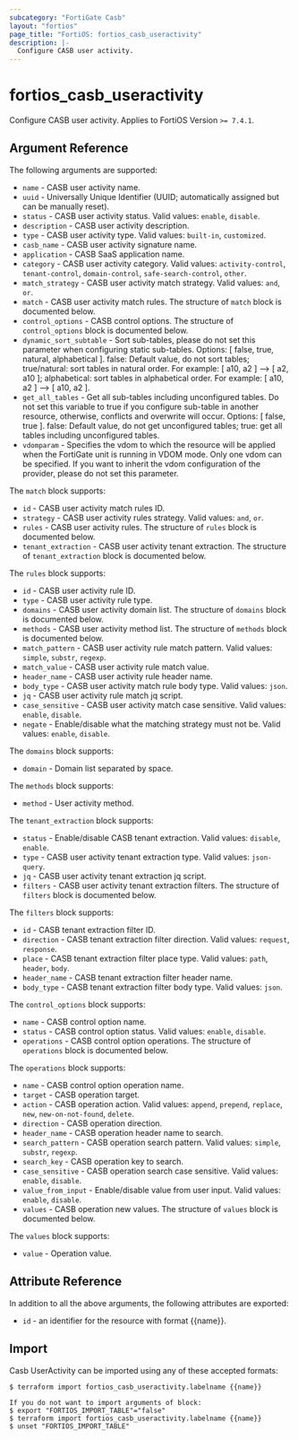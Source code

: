 ```yaml
---
subcategory: "FortiGate Casb"
layout: "fortios"
page_title: "FortiOS: fortios_casb_useractivity"
description: |-
  Configure CASB user activity.
---
```


# fortios_casb_useractivity
Configure CASB user activity. Applies to FortiOS Version `>= 7.4.1`.

## Argument Reference

The following arguments are supported:

* `name` - CASB user activity name.
* `uuid` - Universally Unique Identifier (UUID; automatically assigned but can be manually reset).
* `status` - CASB user activity status. Valid values: `enable`, `disable`.
* `description` - CASB user activity description.
* `type` - CASB user activity type. Valid values: `built-in`, `customized`.
* `casb_name` - CASB user activity signature name.
* `application` - CASB SaaS application name.
* `category` - CASB user activity category. Valid values: `activity-control`, `tenant-control`, `domain-control`, `safe-search-control`, `other`.
* `match_strategy` - CASB user activity match strategy. Valid values: `and`, `or`.
* `match` - CASB user activity match rules. The structure of `match` block is documented below.
* `control_options` - CASB control options. The structure of `control_options` block is documented below.
* `dynamic_sort_subtable` - Sort sub-tables, please do not set this parameter when configuring static sub-tables. Options: [ false, true, natural, alphabetical ]. false: Default value, do not sort tables; true/natural: sort tables in natural order. For example: [ a10, a2 ] --> [ a2, a10 ]; alphabetical: sort tables in alphabetical order. For example: [ a10, a2 ] --> [ a10, a2 ].
* `get_all_tables` - Get all sub-tables including unconfigured tables. Do not set this variable to true if you configure sub-table in another resource, otherwise, conflicts and overwrite will occur. Options: [ false, true ]. false: Default value, do not get unconfigured tables; true: get all tables including unconfigured tables. 
* `vdomparam` - Specifies the vdom to which the resource will be applied when the FortiGate unit is running in VDOM mode. Only one vdom can be specified. If you want to inherit the vdom configuration of the provider, please do not set this parameter.

The `match` block supports:

* `id` - CASB user activity match rules ID.
* `strategy` - CASB user activity rules strategy. Valid values: `and`, `or`.
* `rules` - CASB user activity rules. The structure of `rules` block is documented below.
* `tenant_extraction` - CASB user activity tenant extraction. The structure of `tenant_extraction` block is documented below.

The `rules` block supports:

* `id` - CASB user activity rule ID.
* `type` - CASB user activity rule type.
* `domains` - CASB user activity domain list. The structure of `domains` block is documented below.
* `methods` - CASB user activity method list. The structure of `methods` block is documented below.
* `match_pattern` - CASB user activity rule match pattern. Valid values: `simple`, `substr`, `regexp`.
* `match_value` - CASB user activity rule match value.
* `header_name` - CASB user activity rule header name.
* `body_type` - CASB user activity match rule body type. Valid values: `json`.
* `jq` - CASB user activity rule match jq script.
* `case_sensitive` - CASB user activity match case sensitive. Valid values: `enable`, `disable`.
* `negate` - Enable/disable what the matching strategy must not be. Valid values: `enable`, `disable`.

The `domains` block supports:

* `domain` - Domain list separated by space.

The `methods` block supports:

* `method` - User activity method.

The `tenant_extraction` block supports:

* `status` - Enable/disable CASB tenant extraction. Valid values: `disable`, `enable`.
* `type` - CASB user activity tenant extraction type. Valid values: `json-query`.
* `jq` - CASB user activity tenant extraction jq script.
* `filters` - CASB user activity tenant extraction filters. The structure of `filters` block is documented below.

The `filters` block supports:

* `id` - CASB tenant extraction filter ID.
* `direction` - CASB tenant extraction filter direction. Valid values: `request`, `response`.
* `place` - CASB tenant extraction filter place type. Valid values: `path`, `header`, `body`.
* `header_name` - CASB tenant extraction filter header name.
* `body_type` - CASB tenant extraction filter body type. Valid values: `json`.

The `control_options` block supports:

* `name` - CASB control option name.
* `status` - CASB control option status. Valid values: `enable`, `disable`.
* `operations` - CASB control option operations. The structure of `operations` block is documented below.

The `operations` block supports:

* `name` - CASB control option operation name.
* `target` - CASB operation target.
* `action` - CASB operation action. Valid values: `append`, `prepend`, `replace`, `new`, `new-on-not-found`, `delete`.
* `direction` - CASB operation direction.
* `header_name` - CASB operation header name to search.
* `search_pattern` - CASB operation search pattern. Valid values: `simple`, `substr`, `regexp`.
* `search_key` - CASB operation key to search.
* `case_sensitive` - CASB operation search case sensitive. Valid values: `enable`, `disable`.
* `value_from_input` - Enable/disable value from user input. Valid values: `enable`, `disable`.
* `values` - CASB operation new values. The structure of `values` block is documented below.

The `values` block supports:

* `value` - Operation value.


## Attribute Reference

In addition to all the above arguments, the following attributes are exported:
* `id` - an identifier for the resource with format {{name}}.

## Import

Casb UserActivity can be imported using any of these accepted formats:
```
$ terraform import fortios_casb_useractivity.labelname {{name}}

If you do not want to import arguments of block:
$ export "FORTIOS_IMPORT_TABLE"="false"
$ terraform import fortios_casb_useractivity.labelname {{name}}
$ unset "FORTIOS_IMPORT_TABLE"
```
